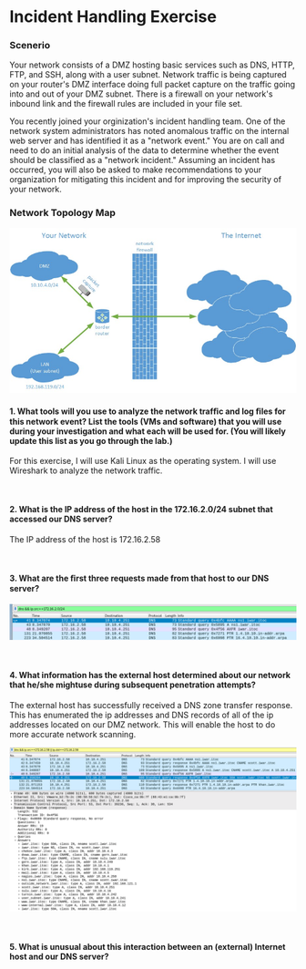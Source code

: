 # Incident Handling Exercise

### Scenerio
<p>
Your network consists of a DMZ hosting basic services such as DNS, HTTP, FTP, and SSH, along with a user subnet. Network traffic is being captured on your router's DMZ interface doing full packet capture on the traffic going into and out of your DMZ subnet.  There is a firewall on your network's inbound link and the firewall rules are included in your file set.
</p>
<p>
You recently joined your orginization's incident handling team.  One of the network system administrators has noted anomalous traffic on the internal web server and has identified it as a "network event."  You are on call and need to do an initial analysis of the data to determine whether the event should be classified as a "network incident." Assuming an incident has occurred, you will also be asked to make recommendations to your organization for mitigating this incident and for improving the security of your network.
</p>

### Network Topology Map

![Network_topology](https://github.com/thaddeuspearson/Blue-Team/blob/master/photos_and_screenshots/Incident_Handling_Network_Topology.png?raw=true)


#### 1. What tools will you use to analyze the network trafﬁc and log ﬁles for this network event? List the tools (VMs and software) that you will use during your investigation and what each will be used for. (You will likely update this list as you go through the lab.)
<p>
For this exercise, I will use Kali Linux as the operating system.  I will use Wireshark to analyze the network traffic.
</p>

<br>

#### 2. What is the IP address of the host in the 172.16.2.0/24 subnet that accessed our DNS server?

<p>
The IP address of the host is 172.16.2.58
</p>

<br>

#### 3. What are the ﬁrst three requests made from that host to our DNS server?

![dns_&&_src](https://github.com/thaddeuspearson/Blue-Team/blob/master/photos_and_screenshots/dns_&&_src_ip.png?raw=true)

<br>

#### 4. What information has the external host determined about our network that he/she mightuse during subsequent penetration attempts?

<p>
The external host has successfully received a DNS zone transfer response.  This has enumerated the ip addresses and DNS records of all of the ip addresses located on our DMZ network.  This will enable the host to do more accurate network scanning.
</p>

![AXFR_evidence](https://github.com/thaddeuspearson/Blue-Team/blob/master/photos_and_screenshots/AXFR_evidence.png?raw=true)

<br>

#### 5.  What is unusual about this interaction between an (external) Internet host and our DNS server?